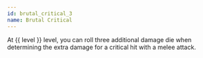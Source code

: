 ```yaml
---
id: brutal_critical_3
name: Brutal Critical
---
```

At {{ level }} level, you can roll three additional damage die when determining the extra damage for a critical hit with 
a melee attack.
